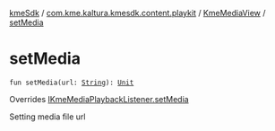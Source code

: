 [kmeSdk](../../index.md) / [com.kme.kaltura.kmesdk.content.playkit](../index.md) / [KmeMediaView](index.md) / [setMedia](./set-media.md)

# setMedia

`fun setMedia(url: `[`String`](https://kotlinlang.org/api/latest/jvm/stdlib/kotlin/-string/index.html)`): `[`Unit`](https://kotlinlang.org/api/latest/jvm/stdlib/kotlin/-unit/index.html)

Overrides [IKmeMediaPlaybackListener.setMedia](../-i-kme-media-playback-listener/set-media.md)

Setting media file url

